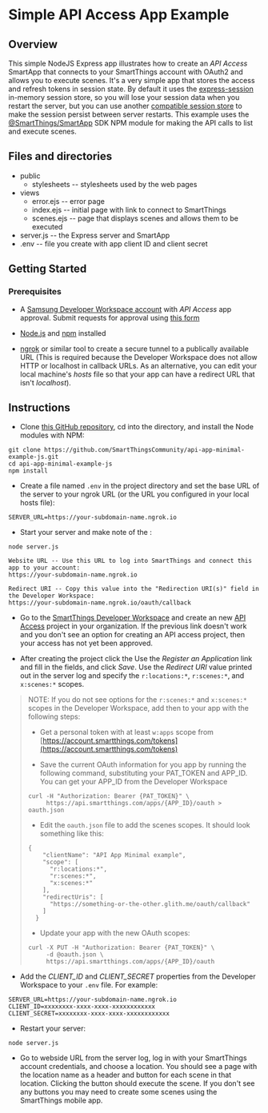 # Simple API Access App Example

## Overview

This simple NodeJS Express app illustrates how to create an _API Access_ SmartApp that connects to your SmartThings
account with OAuth2 and allows you to execute scenes. It's a very simple app that stores the access and refresh tokens
in session state. By default it uses the 
[express-session](https://www.npmjs.com/package/express-session#compatible-session-stores) in-memory session store, 
so you will lose your session data
when you restart the server, but you can use another 
[compatible session store](https://www.npmjs.com/package/express-session#compatible-session-stores)
to make the session persist between server
restarts. This example uses the 
[@SmartThings/SmartApp](https://www.npmjs.com/package/@smartthings/smartapp) SDK NPM module for making the
API calls to list and execute scenes.

## Files and directories 

- public
  - stylesheets -- stylesheets used by the web pages
- views
  - error.ejs -- error page
  - index.ejs -- initial page with link to connect to SmartThings
  - scenes.ejs -- page that displays scenes and allows them to be executed
- server.js -- the Express server and SmartApp
- .env -- file you create with app client ID and client secret

## Getting Started

### Prerequisites
- A [Samsung Developer Workspace account](https://smartthings.developer.samsung.com/workspace/) with _API Access_ app approval. 
Submit requests for approval using
[this form](https://smartthings.developer.samsung.com/oauth-request)

- [Node.js](https://nodejs.org/en/) and [npm](https://www.npmjs.com/) installed

- [ngrok](https://ngrok.com/) or similar tool to create a secure tunnel to a publically available URL (This is
required because the Developer Workspace does not allow HTTP or localhost in callback URLs. As an alternative, 
you can edit your local machine's _hosts_ file so that your app can have a redirect URL that isn't _localhost_).

## Instructions

- Clone [this GitHub repository](https://github.com/SmartThingsCommunity/api-app-minimal-example-js), cd into the
directory, and install the Node modules with NPM:
```$bash
git clone https://github.com/SmartThingsCommunity/api-app-minimal-example-js.git
cd api-app-minimal-example-js
npm install
```

- Create a file named `.env` in the project directory and set the base URL of the server to your ngrok URL 
(or the URL you configured in your local hosts file):
```$bash
SERVER_URL=https://your-subdomain-name.ngrok.io
```

- Start your server and make note of the :
```$bash
node server.js

Website URL -- Use this URL to log into SmartThings and connect this app to your account:
https://your-subdomain-name.ngrok.io

Redirect URI -- Copy this value into the "Redirection URI(s)" field in the Developer Workspace:
https://your-subdomain-name.ngrok.io/oauth/callback
```

- Go to the [SmartThings Developer Workspace](https://smartthings.developer.samsung.com/workspace) and create an new
[API Access](https://smartthings.developer.samsung.com/workspace/projects/new?type=CPT-OAUTH) project in your organization.
If the previous link doesn't work and you don't see an option for creating an API access project, then your access
has not yet been approved. 

- After creating the project click the Use the _Register an Application_ link and fill in the fields, and click _Save_. 
Use the _Redirect URI_ value printed out in the server log and specify the 
`r:locations:*`, `r:scenes:*`, and `x:scenes:*` scopes.

>NOTE: If you do not see options for the `r:scenes:*` and `x:scenes:*` scopes in the Developer Workspace, add then
>to your app with the following steps:
>- Get a personal token with at least `w:apps` scope from [https://account.smartthings.com/tokens](https://account.smartthings.com/tokens)
>
>- Save the current OAuth information for you app by running the following command, substituting your PAT_TOKEN and APP_ID. You can
>get your APP_ID from the Developer Workspace
> ```$bash
> curl -H "Authorization: Bearer {PAT_TOKEN}" \
>      https://api.smartthings.com/apps/{APP_ID}/oauth > oauth.json
> ```
>
> - Edit the `oauth.json` file to add the scenes scopes. It should look something like this:
>```$json
> {
>     "clientName": "API App Minimal example",
>     "scope": [
>       "r:locations:*",
>       "r:scenes:*",
>       "x:scenes:*"
>     ],
>     "redirectUris": [
>       "https://something-or-the-other.glith.me/oauth/callback"
>     ]
>   }
>```
>
> - Update your app with the new OAuth scopes:
>```$bash
> curl -X PUT -H "Authorization: Bearer {PAT_TOKEN}" \
>      -d @oauth.json \
>      https://api.smartthings.com/apps/{APP_ID}/oauth
>```
>

- Add the _CLIENT_ID_ and _CLIENT_SECRET_ properties from the Developer Workspace to your `.env` file. 
For example:
```$bash
SERVER_URL=https://your-subdomain-name.ngrok.io
CLIENT_ID=xxxxxxxx-xxxx-xxxx-xxxxxxxxxxxx
CLIENT_SECRET=xxxxxxxx-xxxx-xxxx-xxxxxxxxxxxx
```

- Restart your server:
```$bash
node server.js
```

- Go to webside URL from the server log, log in with your SmartThings account credentials, and 
choose a location. You should see a page with the location name as a header and button for 
each scene in that location. Clicking the button should execute the scene. If you don't see
any buttons you may need to create some scenes using the SmartThings mobile app.
